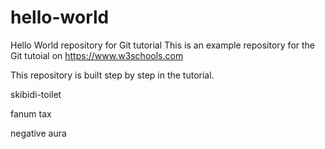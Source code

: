 # hello-world

Hello World repository for Git tutorial
This is an example repository for the Git tutoial on https://www.w3schools.com

This repository is built step by step in the tutorial.

skibidi-toilet

fanum tax

negative aura
